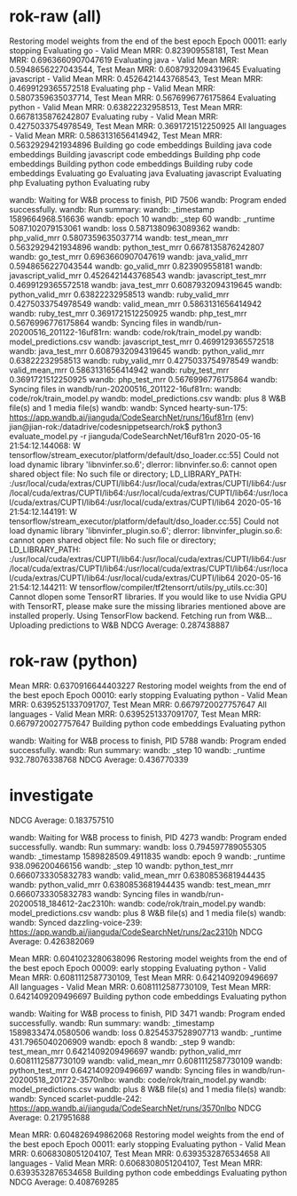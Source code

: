 # rok-raw (all)

Restoring model weights from the end of the best epoch
Epoch 00011: early stopping
Evaluating go - Valid Mean MRR: 0.823909558181, Test Mean MRR: 0.6963660907047619
Evaluating java - Valid Mean MRR: 0.5948656227043544, Test Mean MRR: 0.6087932094319645
Evaluating javascript - Valid Mean MRR: 0.4526421443768543, Test Mean MRR: 0.4699129365572518
Evaluating php - Valid Mean MRR: 0.5807359635037714, Test Mean MRR: 0.5676996776175864
Evaluating python - Valid Mean MRR: 0.63822232958513, Test Mean MRR: 0.6678135876242807
Evaluating ruby - Valid Mean MRR: 0.4275033754978549, Test Mean MRR: 0.3691721512250925
All languages - Valid Mean MRR: 0.5863131656414942, Test Mean MRR: 0.5632929421934896
Building go code embeddings
Building java code embeddings
Building javascript code embeddings
Building php code embeddings
Building python code embeddings
Building ruby code embeddings
Evaluating go
Evaluating java
Evaluating javascript
Evaluating php
Evaluating python
Evaluating ruby

wandb: Waiting for W&B process to finish, PID 7506
wandb: Program ended successfully.
wandb: Run summary:
wandb: \_timestamp 1589664968.516636
wandb: epoch 10
wandb: \_step 60
wandb: \_runtime 5087.102079153061
wandb: loss 0.5871380963089362
wandb: php_valid_mrr 0.5807359635037714
wandb: test_mean_mrr 0.5632929421934896
wandb: python_test_mrr 0.6678135876242807
wandb: go_test_mrr 0.6963660907047619
wandb: java_valid_mrr 0.5948656227043544
wandb: go_valid_mrr 0.823909558181
wandb: javascript_valid_mrr 0.4526421443768543
wandb: javascript_test_mrr 0.4699129365572518
wandb: java_test_mrr 0.6087932094319645
wandb: python_valid_mrr 0.63822232958513
wandb: ruby_valid_mrr 0.4275033754978549
wandb: valid_mean_mrr 0.5863131656414942
wandb: ruby_test_mrr 0.3691721512250925
wandb: php_test_mrr 0.5676996776175864
wandb: Syncing files in wandb/run-20200516_201122-16uf81rn:
wandb: code/rok/train_model.py
wandb: model_predictions.csv
wandb: javascript_test_mrr 0.4699129365572518
wandb: java_test_mrr 0.6087932094319645
wandb: python_valid_mrr 0.63822232958513
wandb: ruby_valid_mrr 0.4275033754978549
wandb: valid_mean_mrr 0.5863131656414942
wandb: ruby_test_mrr 0.3691721512250925
wandb: php_test_mrr 0.5676996776175864
wandb: Syncing files in wandb/run-20200516_201122-16uf81rn:
wandb: code/rok/train_model.py
wandb: model_predictions.csv
wandb: plus 8 W&B file(s) and 1 media file(s)
wandb:
wandb: Synced hearty-sun-175: https://app.wandb.ai/jianguda/CodeSearchNet/runs/16uf81rn
(env) jian@jian-rok:/datadrive/codesnippetsearch/rok\$ python3 evaluate_model.py -r jianguda/CodeSearchNet/16uf81rn
2020-05-16 21:54:12.144068: W tensorflow/stream_executor/platform/default/dso_loader.cc:55] Could not load dynamic library 'libnvinfer.so.6'; dlerror: libnvinfer.so.6: cannot open shared object file: No such file or directory; LD_LIBRARY_PATH: :/usr/local/cuda/extras/CUPTI/lib64:/usr/local/cuda/extras/CUPTI/lib64:/usr/local/cuda/extras/CUPTI/lib64:/usr/local/cuda/extras/CUPTI/lib64:/usr/local/cuda/extras/CUPTI/lib64:/usr/local/cuda/extras/CUPTI/lib64
2020-05-16 21:54:12.144191: W tensorflow/stream_executor/platform/default/dso_loader.cc:55] Could not load dynamic library 'libnvinfer_plugin.so.6'; dlerror: libnvinfer_plugin.so.6: cannot open shared object file: No such file or directory; LD_LIBRARY_PATH: :/usr/local/cuda/extras/CUPTI/lib64:/usr/local/cuda/extras/CUPTI/lib64:/usr/local/cuda/extras/CUPTI/lib64:/usr/local/cuda/extras/CUPTI/lib64:/usr/local/cuda/extras/CUPTI/lib64:/usr/local/cuda/extras/CUPTI/lib64
2020-05-16 21:54:12.144211: W tensorflow/compiler/tf2tensorrt/utils/py_utils.cc:30] Cannot dlopen some TensorRT libraries. If you would like to use Nvidia GPU with TensorRT, please make sure the missing libraries mentioned above are installed properly.
Using TensorFlow backend.
Fetching run from W&B...
Uploading predictions to W&B
NDCG Average: 0.287438887

# rok-raw (python)

Mean MRR: 0.6370916644403227
Restoring model weights from the end of the best epoch
Epoch 00010: early stopping
Evaluating python - Valid Mean MRR: 0.6395251337091707, Test Mean MRR: 0.6679720027757647
All languages - Valid Mean MRR: 0.6395251337091707, Test Mean MRR: 0.6679720027757647
Building python code embeddings
Evaluating python

wandb: Waiting for W&B process to finish, PID 5788
wandb: Program ended successfully.
wandb: Run summary:
wandb: \_step 10
wandb: \_runtime 932.78076338768
NDCG Average: 0.436770339

# investigate

NDCG Average: 0.183757510

wandb: Waiting for W&B process to finish, PID 4273
wandb: Program ended successfully.
wandb: Run summary:
wandb: loss 0.794597789055305
wandb: \_timestamp 1589828509.4911835
wandb: epoch 9
wandb: \_runtime 938.096200466156
wandb: \_step 10
wandb: python_test_mrr 0.6660733305832783
wandb: valid_mean_mrr 0.6380853681944435
wandb: python_valid_mrr 0.6380853681944435
wandb: test_mean_mrr 0.6660733305832783
wandb: Syncing files in wandb/run-20200518_184612-2ac2310h:
wandb: code/rok/train_model.py
wandb: model_predictions.csv
wandb: plus 8 W&B file(s) and 1 media file(s)
wandb:
wandb: Synced dazzling-voice-239: https://app.wandb.ai/jianguda/CodeSearchNet/runs/2ac2310h
NDCG Average: 0.426382069

Mean MRR: 0.6041023280638096
Restoring model weights from the end of the best epoch
Epoch 00009: early stopping
Evaluating python - Valid Mean MRR: 0.6081112587730109, Test Mean MRR: 0.6421409209496697
All languages - Valid Mean MRR: 0.6081112587730109, Test Mean MRR: 0.6421409209496697
Building python code embeddings
Evaluating python

wandb: Waiting for W&B process to finish, PID 3471
wandb: Program ended successfully.
wandb: Run summary:
wandb: \_timestamp 1589833474.0580506
wandb: loss 0.8254537528907713
wandb: \_runtime 431.7965040206909
wandb: epoch 8
wandb: \_step 9
wandb: test_mean_mrr 0.6421409209496697
wandb: python_valid_mrr 0.6081112587730109
wandb: valid_mean_mrr 0.6081112587730109
wandb: python_test_mrr 0.6421409209496697
wandb: Syncing files in wandb/run-20200518_201722-3570nlbo:
wandb: code/rok/train_model.py
wandb: model_predictions.csv
wandb: plus 8 W&B file(s) and 1 media file(s)
wandb:
wandb: Synced scarlet-puddle-242: https://app.wandb.ai/jianguda/CodeSearchNet/runs/3570nlbo
NDCG Average: 0.217951688

Mean MRR: 0.604826949862068
Restoring model weights from the end of the best epoch
Epoch 00011: early stopping
Evaluating python - Valid Mean MRR: 0.6068308051204107, Test Mean MRR: 0.6393532876534658
All languages - Valid Mean MRR: 0.6068308051204107, Test Mean MRR: 0.6393532876534658
Building python code embeddings
Evaluating python
NDCG Average: 0.408769285
